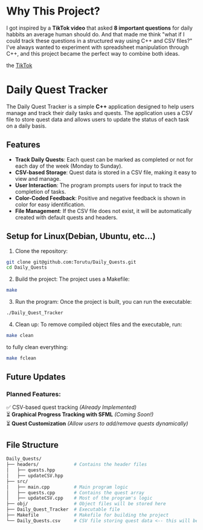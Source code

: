 # Why This Project?

I got inspired by a **TikTok video** that asked **8 important questions** for daily habbits an average human should do. And that made me think "what if I could track these questions in a structured way using C++ and CSV files?" I've always wanted to experiment with spreadsheet manipulation through C++, and this project became the perfect way to combine both ideas.

the [TikTok](https://vt.tiktok.com/ZSMYTvsBF/)

# Daily Quest Tracker
The Daily Quest Tracker is a simple **C++** application designed to help users manage and track their daily tasks and quests. The application uses a CSV file to store quest data and allows users to update the status of each task on a daily basis.

## Features
- **Track Daily Quests**: Each quest can be marked as completed or not for each day of the week (Monday to Sunday).
- **CSV-based Storage**: Quest data is stored in a CSV file, making it easy to view and manage.
- **User Interaction**: The program prompts users for input to track the completion of tasks.
- **Color-Coded Feedback**: Positive and negative feedback is shown in color for easy identification.
- **File Management**: If the CSV file does not exist, it will be automatically created with default quests and headers.

## Setup for Linux(Debian, Ubuntu, etc...)

1. Clone the repository:
```bash
git clone git@github.com:Torutu/Daily_Quests.git
cd Daily_Quests
```
2. Build the project: The project uses a Makefile:
```bash
make
```
3. Run the program: Once the project is built, you can run the executable:
```bash
./Daily_Quest_Tracker
```
4. Clean up: To remove compiled object files and the executable, run:
```bash
make clean
```
to fully clean everything:
```bash
make fclean
```

## Future Updates
### Planned Features:
✅ CSV-based quest tracking *(Already Implemented)*  
⏳ **Graphical Progress Tracking with SFML** *(Coming Soon!)*  
⏳ **Quest Customization** *(Allow users to add/remove quests dynamically)*  

## File Structure

```bash
Daily_Quests/
├── headers/             # Contains the header files
│   ├── quests.hpp
│   ├── updateCSV.hpp
├── src/
│   ├── main.cpp         # Main program logic
│   ├── quests.cpp       # Contains the quest array
│   ├── updateCSV.cpp    # Most of the program's logic
├── obj/                 # Object files will be stored here
├── Daily_Quest_Tracker  # Executable file
├── Makefile             # Makefile for building the project
└── Daily_Quests.csv     # CSV file storing quest data <-- this will be created after using the program
```
